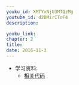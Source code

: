```yaml
---
youku_id: XMTYxNjU3MTQzMg
youtube_id: d2BMirIToF4
description: 

youku_link: 
chapter: 2
title: 
date: 2016-11-3
---
```

* 学习资料:
  * [相关代码]()
  
